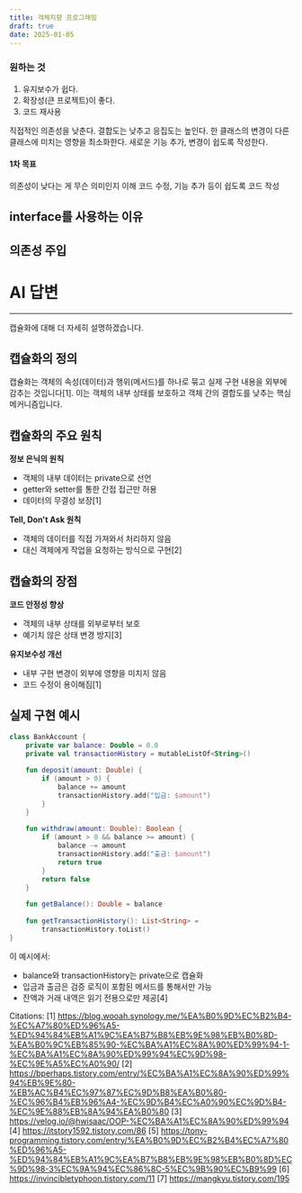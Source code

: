 ```yaml
---
title: 객체지향 프로그래밍
draft: true
date: 2025-01-05
---
```




### 원하는 것
1. 유지보수가 쉽다.
2. 확장성(큰 프로젝트)이 좋다.
3. 코드 재사용

직접적인 의존성을 낮춘다.
결합도는 낮추고 응집도는 높인다.
한 클래스의 변경이 다른 클래스에 미치는 영향을 최소화한다. 
새로운 기능 추가, 변경이 쉽도록 작성한다. 

#### 1차 목표
의존성이 낮다는 게 무슨 의미인지 이해
코드 수정, 기능 추가 등이 쉽도록 코드 작성


## interface를 사용하는 이유

## 의존성 주입




# AI 답변

---
캡슐화에 대해 더 자세히 설명하겠습니다.

## 캡슐화의 정의

캡슐화는 객체의 속성(데이터)과 행위(메서드)를 하나로 묶고 실제 구현 내용을 외부에 감추는 것입니다[1]. 이는 객체의 내부 상태를 보호하고 객체 간의 결합도를 낮추는 핵심 메커니즘입니다.

## 캡슐화의 주요 원칙

**정보 은닉의 원칙**
- 객체의 내부 데이터는 private으로 선언
- getter와 setter를 통한 간접 접근만 허용
- 데이터의 무결성 보장[1]

**Tell, Don't Ask 원칙**
- 객체의 데이터를 직접 가져와서 처리하지 않음
- 대신 객체에게 작업을 요청하는 방식으로 구현[2]

## 캡슐화의 장점

**코드 안정성 향상**
- 객체의 내부 상태를 외부로부터 보호
- 예기치 않은 상태 변경 방지[3]

**유지보수성 개선**
- 내부 구현 변경이 외부에 영향을 미치지 않음
- 코드 수정이 용이해짐[1]

## 실제 구현 예시

```kotlin
class BankAccount {
    private var balance: Double = 0.0
    private val transactionHistory = mutableListOf<String>()
    
    fun deposit(amount: Double) {
        if (amount > 0) {
            balance += amount
            transactionHistory.add("입금: $amount")
        }
    }
    
    fun withdraw(amount: Double): Boolean {
        if (amount > 0 && balance >= amount) {
            balance -= amount
            transactionHistory.add("출금: $amount")
            return true
        }
        return false
    }
    
    fun getBalance(): Double = balance
    
    fun getTransactionHistory(): List<String> = 
        transactionHistory.toList()
}
```

이 예시에서:
- balance와 transactionHistory는 private으로 캡슐화
- 입금과 출금은 검증 로직이 포함된 메서드를 통해서만 가능
- 잔액과 거래 내역은 읽기 전용으로만 제공[4]

Citations:
[1] https://blog.wooah.synology.me/%EA%B0%9D%EC%B2%B4-%EC%A7%80%ED%96%A5-%ED%94%84%EB%A1%9C%EA%B7%B8%EB%9E%98%EB%B0%8D-%EA%B0%9C%EB%85%90-%EC%BA%A1%EC%8A%90%ED%99%94-1-%EC%BA%A1%EC%8A%90%ED%99%94%EC%9D%98-%EC%9E%A5%EC%A0%90/
[2] https://bperhaps.tistory.com/entry/%EC%BA%A1%EC%8A%90%ED%99%94%EB%9E%80-%EB%AC%B4%EC%97%87%EC%9D%B8%EA%B0%80-%EC%96%B4%EB%96%A4-%EC%9D%B4%EC%A0%90%EC%9D%B4-%EC%9E%88%EB%8A%94%EA%B0%80
[3] https://velog.io/@hwisaac/OOP-%EC%BA%A1%EC%8A%90%ED%99%94
[4] https://itstory1592.tistory.com/86
[5] https://tony-programming.tistory.com/entry/%EA%B0%9D%EC%B2%B4%EC%A7%80%ED%96%A5-%ED%94%84%EB%A1%9C%EA%B7%B8%EB%9E%98%EB%B0%8D%EC%9D%98-3%EC%9A%94%EC%86%8C-5%EC%9B%90%EC%B9%99
[6] https://invincibletyphoon.tistory.com/11
[7] https://mangkyu.tistory.com/195